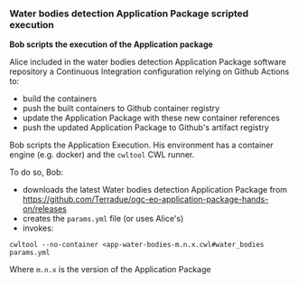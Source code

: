 ### Water bodies detection Application Package scripted execution

**Bob scripts the execution of the Application package**

Alice included in the water bodies detection Application Package software repository a Continuous Integration configuration relying on Github Actions to:

* build the containers
* push the built containers to Github container registry
* update the Application Package with these new container references
* push the updated Application Package to Github's artifact registry

Bob scripts the Application Execution. His environment has a container engine (e.g. docker) and the `cwltool` CWL runner.

To do so, Bob:
- downloads the latest Water bodies detection Application Package from https://github.com/Terradue/ogc-eo-application-package-hands-on/releases
- creates the `params.yml` file (or uses Alice's)
- invokes:

```
cwltool --no-container <app-water-bodies-m.n.x.cwl#water_bodies params.yml
```

Where `m.n.x` is the version of the Application Package